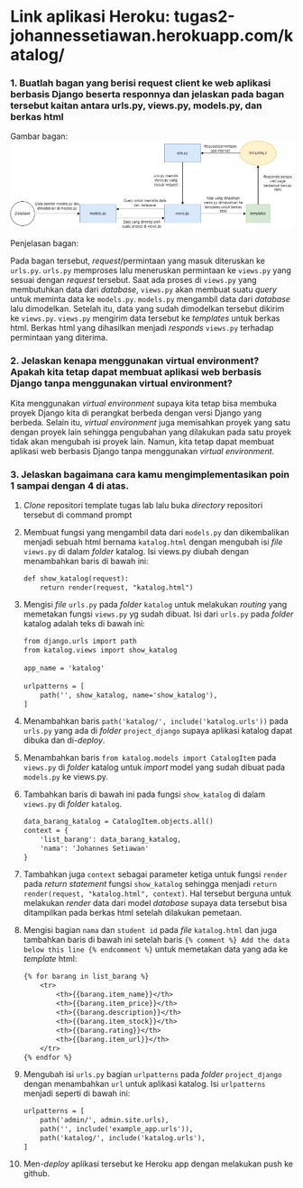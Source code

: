 # Link aplikasi Heroku: tugas2-johannessetiawan.herokuapp.com/katalog/

### 1.	Buatlah bagan yang berisi request client ke web aplikasi berbasis Django beserta responnya dan jelaskan pada bagan tersebut kaitan antara urls.py, views.py, models.py, dan berkas html

Gambar bagan:
![Bagan](https://github.com/JohannesSetiawan/Tugas_PBP/blob/main/katalog/diagram%20tugas%202%20pbp.jpg)

Penjelasan bagan:

Pada bagan tersebut, _request_/permintaan yang masuk diteruskan ke ```urls.py```. ```urls.py``` memproses lalu meneruskan permintaan ke ```views.py``` yang sesuai dengan _request_ tersebut. Saat ada proses di ```views.py``` yang membutuhkan data dari _database_, ```views.py``` akan membuat suatu _query_ untuk meminta data ke ```models.py```. ```models.py``` mengambil data dari _database_ lalu dimodelkan. Setelah itu, data yang sudah dimodelkan tersebut dikirim ke ```views.py```. ```views.py``` mengirim data tersebut ke _templates_ untuk berkas html. Berkas html yang dihasilkan menjadi _responds_ ```views.py``` terhadap permintaan yang diterima.

### 2.	Jelaskan kenapa menggunakan virtual environment? Apakah kita tetap dapat membuat aplikasi web berbasis Django tanpa menggunakan virtual environment?

Kita menggunakan _virtual environment_ supaya kita tetap bisa membuka proyek Django kita di perangkat berbeda dengan versi Django yang berbeda. Selain itu, _virtual environment_ juga memisahkan proyek yang satu dengan proyek lain sehingga pengubahan yang dilakukan pada satu proyek tidak akan mengubah isi proyek lain. Namun, kita tetap dapat membuat aplikasi web berbasis Django tanpa menggunakan _virtual environment_.

### 3.	Jelaskan bagaimana cara kamu mengimplementasikan poin 1 sampai dengan 4 di atas.

1.	_Clone_ repositori template tugas lab lalu buka _directory_ repositori tersebut di command prompt

2.	Membuat fungsi yang mengambil data dari ```models.py``` dan dikembalikan menjadi sebuah html bernama ```katalog.html``` dengan mengubah isi _file_ ```views.py``` di dalam
    _folder_ katalog. Isi views.py diubah dengan menambahkan baris di bawah ini:
    ```
    def show_katalog(request):
        return render(request, "katalog.html")
    ```
3.	Mengisi _file_ ```urls.py``` pada _folder_ ```katalog``` untuk melakukan _routing_ yang memetakan fungsi ```views.py``` yg sudah dibuat. Isi dari ```urls.py``` pada _folder_ katalog adalah teks di bawah ini:
    ```
    from django.urls import path
    from katalog.views import show_katalog

    app_name = 'katalog'

    urlpatterns = [
        path('', show_katalog, name='show_katalog'),
    ]
    ```
4.	Menambahkan baris ```path('katalog/', include('katalog.urls'))``` pada ```urls.py``` yang ada di _folder_ ```project_django``` supaya aplikasi katalog dapat dibuka dan di-_deploy_.
5.	Menambahkan baris ```from katalog.models import CatalogItem``` pada ```views.py``` di _folder_ katalog untuk _import_ model yang sudah dibuat pada ```models.py``` ke views.py.
6.	Tambahkan baris di bawah ini pada fungsi ```show_katalog``` di dalam ```views.py``` di _folder_ ```katalog```.
    ```
    data_barang_katalog = CatalogItem.objects.all()
    context = {
        'list_barang': data_barang_katalog,
        'nama': 'Johannes Setiawan'
    }
    ````
7.	Tambahkan juga ```context``` sebagai parameter ketiga untuk fungsi ```render``` pada _return statement_ fungsi ```show_katalog``` sehingga menjadi ```return render(request, "katalog.html", context)```. Hal tersebut berguna untuk melakukan _render_ data dari model _database_ supaya data tersebut bisa ditampilkan pada berkas html setelah dilakukan pemetaan.
8.	Mengisi bagian ```nama``` dan ```student id``` pada _file_ ```katalog.html``` dan juga tambahkan baris di bawah ini setelah baris ```{% comment %} Add the data below this line {% endcomment %}``` untuk memetakan data yang ada ke _template_ html:
    ```
    {% for barang in list_barang %}
        <tr>
            <th>{{barang.item_name}}</th>
            <th>{{barang.item_price}}</th>
            <th>{{barang.description}}</th>
            <th>{{barang.item_stock}}</th>
            <th>{{barang.rating}}</th>
            <th>{{barang.item_url}}</th>
        </tr>
    {% endfor %}
    ```
9.	Mengubah isi ```urls.py``` bagian ```urlpatterns``` pada _folder_ ```project_django``` dengan menambahkan ```url``` untuk aplikasi katalog. Isi ```urlpatterns``` menjadi seperti di bawah ini:
    ```
    urlpatterns = [
        path('admin/', admin.site.urls),
        path('', include('example_app.urls')),
        path('katalog/', include('katalog.urls'),
    ]
    ```
10.	Men-_deploy_ aplikasi tersebut ke Heroku app dengan melakukan push ke github.
